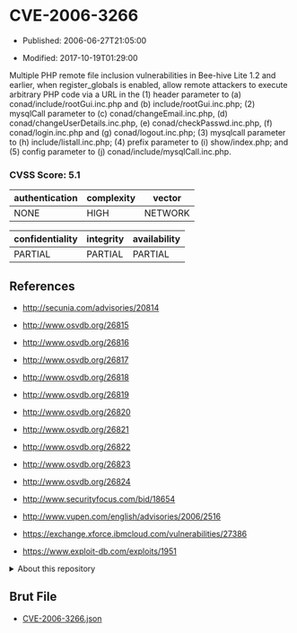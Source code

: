 # CVE-2006-3266

- Published: 2006-06-27T21:05:00

- Modified: 2017-10-19T01:29:00

Multiple PHP remote file inclusion vulnerabilities in Bee-hive Lite 1.2 and earlier, when register_globals is enabled, allow remote attackers to execute arbitrary PHP code via a URL in the (1) header parameter to (a) conad/include/rootGui.inc.php and (b) include/rootGui.inc.php; (2) mysqlCall parameter to (c) conad/changeEmail.inc.php, (d) conad/changeUserDetails.inc.php, (e) conad/checkPasswd.inc.php, (f) conad/login.inc.php and (g) conad/logout.inc.php; (3) mysqlcall parameter to (h) include/listall.inc.php; (4) prefix parameter to (i) show/index.php; and (5) config parameter to (j) conad/include/mysqlCall.inc.php.

### CVSS Score: **5.1**

| authentication | complexity | vector |
| --- | --- | --- |
| NONE | HIGH | NETWORK |

| confidentiality | integrity | availability |
| --- | --- | --- |
| PARTIAL | PARTIAL | PARTIAL |

## References

* http://secunia.com/advisories/20814

* http://www.osvdb.org/26815

* http://www.osvdb.org/26816

* http://www.osvdb.org/26817

* http://www.osvdb.org/26818

* http://www.osvdb.org/26819

* http://www.osvdb.org/26820

* http://www.osvdb.org/26821

* http://www.osvdb.org/26822

* http://www.osvdb.org/26823

* http://www.osvdb.org/26824

* http://www.securityfocus.com/bid/18654

* http://www.vupen.com/english/advisories/2006/2516

* https://exchange.xforce.ibmcloud.com/vulnerabilities/27386

* https://www.exploit-db.com/exploits/1951

<details>
<summary>About this repository</summary> 

  This repository is part of the project [Live Hack CVE](https://github.com/Live-Hack-CVE). Main website can be found [www.live-hack.org](https://www.live-hack.org) 
  
  Made by [Sn0wAlice](https://github.com/Sn0wAlice) for the people that care about security and need to have a feed of the latest CVEs. Hope you enjoy it, don't forget to star the repo and follow me on [Twitter](https://twitter.com/Sn0wAlice) and [Github](https://github.com/Sn0wAlice). And that is my [personnal website](https://www.alice-snow.me/)

  - [Home Page](https://github.com/Live-Hack-CVE)
  - [Framework](https://github.com/Live-Hack-CVE/cve-framework)
  - [CVE database](https://github.com/Live-Hack-CVE/full_database)
  - [Changelog](https://github.com/Live-Hack-CVE/Changelog)
</details>

## Brut File

* [CVE-2006-3266.json](https://raw.githubusercontent.com/Live-Hack-CVE/full_database/main/cves/2006/CVE-2006-3266.json)

